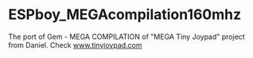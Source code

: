 # ESPboy_MEGAcompilation160mhz
The port of Gem - MEGA COMPILATION of "MEGA Tiny Joypad" project from Daniel. Check www.tinyjoypad.com
